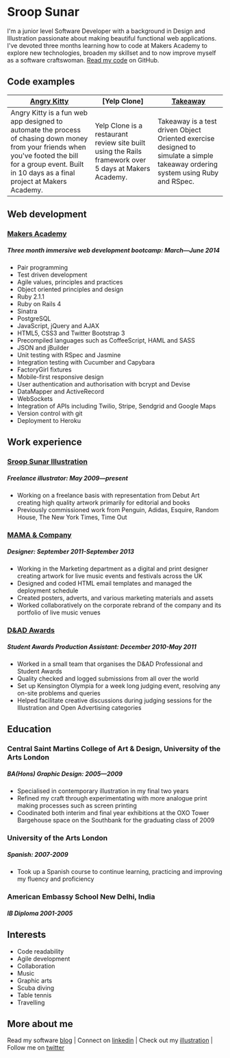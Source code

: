 Sroop Sunar
===========
I'm a junior level Software Developer with a background in Design and Illustration passionate about making beautiful functional web applications. I've devoted three months learning how to code at Makers Academy to explore new technologies, broaden my skillset and to now improve myself as a software craftswoman. [Read my code] on GitHub.

Code examples
-------------

| [Angry Kitty] | [Yelp Clone] | [Takeaway] |
| ------------- | ------------ | ---------- |
| Angry Kitty is a fun web app designed to automate the process of chasing down money from your friends when you've footed the bill for a group event. Built in 10 days as a final project at Makers Academy. | Yelp Clone is a restaurant review site built using the Rails framework over 5 days at Makers Academy. | Takeaway is a test driven Object Oriented exercise designed to simulate a simple takeaway ordering system using Ruby and RSpec. |

Web development
---------------

### [Makers Academy]
##### Three month immersive web development bootcamp: March—June 2014

- Pair programming
- Test­ driven development
- Agile values, principles and practices
- Object­ oriented principles and design
- Ruby 2.1.1
- Ruby on Rails 4
- Sinatra
- PostgreSQL
- JavaScript, jQuery and AJAX
- HTML5, CSS3 and Twitter Bootstrap 3
- Precompiled languages such as CoffeeScript, HAML and SASS
- JSON and jBuilder
- Unit testing with RSpec and Jasmine
- Integration testing with Cucumber and Capybara
- FactoryGirl fixtures
- Mobile-first responsive design
- User authentication and authorisation with bcrypt and Devise
- DataMapper and ActiveRecord
- WebSockets
- Integration of APIs including Twilio, Stripe, Sendgrid and Google Maps
- Version control with git
- Deployment to Heroku

Work experience
---------------

### [Sroop Sunar Illustration]
##### Freelance illustrator: May 2009—present
- Working on a freelance basis with representation from Debut Art creating high quality artwork primarily for editorial and books
- Previously commissioned work from Penguin, Adidas, Esquire, Random House, The New York Times, Time Out

### [MAMA & Company]
##### Designer: September 2011-September 2013
- Working in the Marketing department as a digital and print designer creating artwork for live music events and festivals across the UK
- Designed and coded HTML email templates and managed the deployment schedule
- Created posters, adverts, and various marketing materials and assets
- Worked collaboratively on the corporate rebrand of the company and its portfolio of live music venues

### [D&AD Awards]
##### Student Awards Production Assistant: December 2010-May 2011
- Worked in a small team that organises the D&AD Professional and Student Awards
- Quality checked and logged submissions from all over the world
- Set up Kensington Olympia for a week long judging event, resolving any on-site problems and queries
- Helped facilitate creative discussions during judging sessions for the Illustration and Open Advertising categories

Education
---------

### Central Saint Martins College of Art & Design, University of the Arts London
##### BA(Hons) Graphic Design: 2005—2009
- Specialised in contemporary illustration in my final two years
- Refined my craft through experimentating with more analogue print making processes such as screen printing
- Coodinated both interim and final year exhibitions at the OXO Tower Bargehouse space on the Southbank for the graduating class of 2009

### University of the Arts London
##### Spanish: 2007-2009
- Took up a Spanish course to continue learning, practicing and improving my fluency and proficiency

### American Embassy School New Delhi, India
##### IB Diploma 2001-2005

Interests
---------

- Code readability
- Agile development
- Collaboration
- Music
- Graphic arts
- Scuba diving
- Table tennis
- Travelling

More about me
-------------

Read my software [blog] | Connect on [linkedin] | Check out my [illustration] | Follow me on [twitter]

[Read my code]:http://github.com/sroop
[Angry Kitty]:http://angry-kitty.herokuapp.com/
[Yelp-Clone]:http://github.com/sroop/Yelp-Clone
[Takeaway]:https://github.com/sroop/Takeaway-App
[Makers Academy]:http://makersacademy.com
[Sroop Sunar Illustration]:http://sroop.com
[MAMA & Company]:http://mamaco.com
[D&AD Awards]:http://dandad.org
[blog]:http://http://handmadecode.tumblr.com/
[linkedin]:http://lnkd.in/dySc_mW
[illustration]:http://sroop.com/
[twitter]:http://twitter.com/sroop



